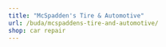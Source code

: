 ```yaml
---
title: "McSpadden's Tire & Automotive"
url: /buda/mcspaddens-tire-and-automotive/
shop: car repair
---
```


